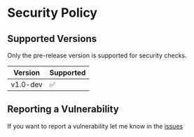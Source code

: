 # Security Policy

## Supported Versions

Only the pre-release version is supported for security checks.

| Version | Supported          |
| ------- | ------------------ |
| v1.0-dev| :white_check_mark: |

## Reporting a Vulnerability

If you want to report a vulnerability let me know in the [issues](github.com/TarunavBA/Contact-Book/issues)
